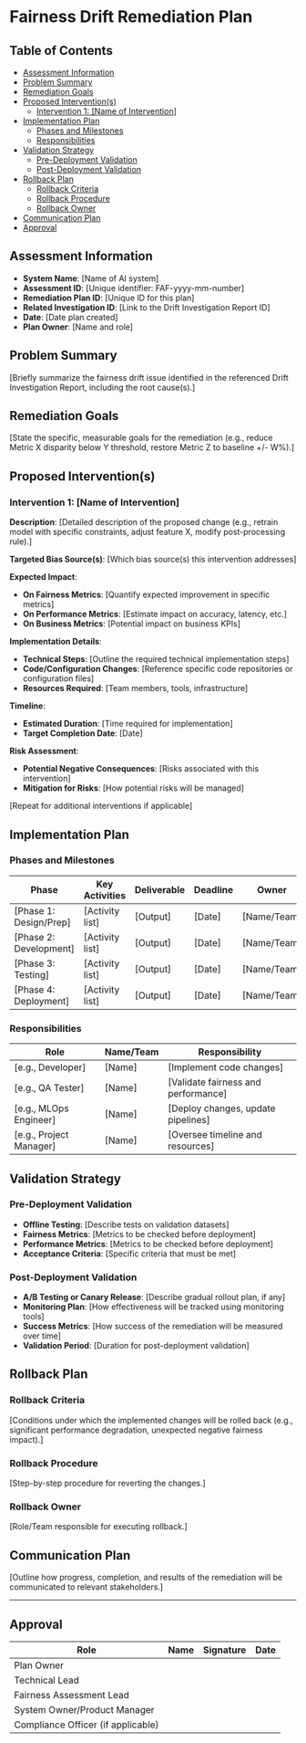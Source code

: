 # Fairness Drift Remediation Plan

## Table of Contents

- [Assessment Information](#assessment-information)
- [Problem Summary](#problem-summary)
- [Remediation Goals](#remediation-goals)
- [Proposed Intervention(s)](#proposed-interventions)
    - [Intervention 1: [Name of Intervention]](#intervention-1-name-of-intervention)
- [Implementation Plan](#implementation-plan)
    - [Phases and Milestones](#phases-and-milestones)
    - [Responsibilities](#responsibilities)
- [Validation Strategy](#validation-strategy)
    - [Pre-Deployment Validation](#pre-deployment-validation)
    - [Post-Deployment Validation](#post-deployment-validation)
- [Rollback Plan](#rollback-plan)
    - [Rollback Criteria](#rollback-criteria)
    - [Rollback Procedure](#rollback-procedure)
    - [Rollback Owner](#rollback-owner)
- [Communication Plan](#communication-plan)
- [Approval](#approval)

## Assessment Information

- **System Name**: [Name of AI system]
- **Assessment ID**: [Unique identifier: FAF-yyyy-mm-number]
- **Remediation Plan ID**: [Unique ID for this plan]
- **Related Investigation ID**: [Link to the Drift Investigation Report ID]
- **Date**: [Date plan created]
- **Plan Owner**: [Name and role]

## Problem Summary

[Briefly summarize the fairness drift issue identified in the referenced Drift Investigation Report, including the root cause(s).]

## Remediation Goals

[State the specific, measurable goals for the remediation (e.g., reduce Metric X disparity below Y threshold, restore Metric Z to baseline +/- W%).]

## Proposed Intervention(s)

### Intervention 1: [Name of Intervention]

**Description**:
[Detailed description of the proposed change (e.g., retrain model with specific constraints, adjust feature X, modify post-processing rule).]

**Targeted Bias Source(s)**: [Which bias source(s) this intervention addresses]

**Expected Impact**:

- **On Fairness Metrics**: [Quantify expected improvement in specific metrics]
- **On Performance Metrics**: [Estimate impact on accuracy, latency, etc.]
- **On Business Metrics**: [Potential impact on business KPIs]

**Implementation Details**:

- **Technical Steps**: [Outline the required technical implementation steps]
- **Code/Configuration Changes**: [Reference specific code repositories or configuration files]
- **Resources Required**: [Team members, tools, infrastructure]

**Timeline**:

- **Estimated Duration**: [Time required for implementation]
- **Target Completion Date**: [Date]

**Risk Assessment**:

- **Potential Negative Consequences**: [Risks associated with this intervention]
- **Mitigation for Risks**: [How potential risks will be managed]

[Repeat for additional interventions if applicable]

## Implementation Plan

### Phases and Milestones

| Phase                  | Key Activities  | Deliverable | Deadline | Owner       |
|------------------------|-----------------|-------------|----------|-------------|
| [Phase 1: Design/Prep] | [Activity list] | [Output]    | [Date]   | [Name/Team] |
| [Phase 2: Development] | [Activity list] | [Output]    | [Date]   | [Name/Team] |
| [Phase 3: Testing]     | [Activity list] | [Output]    | [Date]   | [Name/Team] |
| [Phase 4: Deployment]  | [Activity list] | [Output]    | [Date]   | [Name/Team] |

### Responsibilities

| Role                    | Name/Team | Responsibility                      |
|-------------------------|-----------|-------------------------------------|
| [e.g., Developer]       | [Name]    | [Implement code changes]            |
| [e.g., QA Tester]       | [Name]    | [Validate fairness and performance] |
| [e.g., MLOps Engineer]  | [Name]    | [Deploy changes, update pipelines]  |
| [e.g., Project Manager] | [Name]    | [Oversee timeline and resources]    |

## Validation Strategy

### Pre-Deployment Validation

- **Offline Testing**: [Describe tests on validation datasets]
- **Fairness Metrics**: [Metrics to be checked before deployment]
- **Performance Metrics**: [Metrics to be checked before deployment]
- **Acceptance Criteria**: [Specific criteria that must be met]

### Post-Deployment Validation

- **A/B Testing or Canary Release**: [Describe gradual rollout plan, if any]
- **Monitoring Plan**: [How effectiveness will be tracked using monitoring tools]
- **Success Metrics**: [How success of the remediation will be measured over time]
- **Validation Period**: [Duration for post-deployment validation]

## Rollback Plan

### Rollback Criteria

[Conditions under which the implemented changes will be rolled back (e.g., significant performance degradation, unexpected negative fairness impact).]

### Rollback Procedure

[Step-by-step procedure for reverting the changes.]

### Rollback Owner

[Role/Team responsible for executing rollback.]

## Communication Plan

[Outline how progress, completion, and results of the remediation will be communicated to relevant stakeholders.]

---

## Approval

| Role                               | Name | Signature | Date |
|------------------------------------|------|-----------|------|
| Plan Owner                         |      |           |      |
| Technical Lead                     |      |           |      |
| Fairness Assessment Lead           |      |           |      |
| System Owner/Product Manager       |      |           |      |
| Compliance Officer (if applicable) |      |           |      |